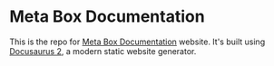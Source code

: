 # Meta Box Documentation

This is the repo for [Meta Box Documentation](https://docs.metabox.io/) website. It's built using [Docusaurus 2](https://docusaurus.io/), a modern static website generator.